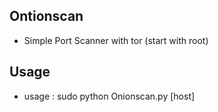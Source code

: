 ## Ontionscan
- Simple Port Scanner with tor (start with root)

## Usage
- usage : sudo python Onionscan.py [host]
